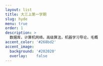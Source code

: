 ```yaml
---
layout: list
title: 大三上第一学期
slug: hyde
menu: true
order: 1
description: >
  数据库，计算机网络，高级算法，机器学习导论，毛概
accent_color: '#268bd2'
accent_image:
  background: '#202020'
  overlay:    false
---
```

